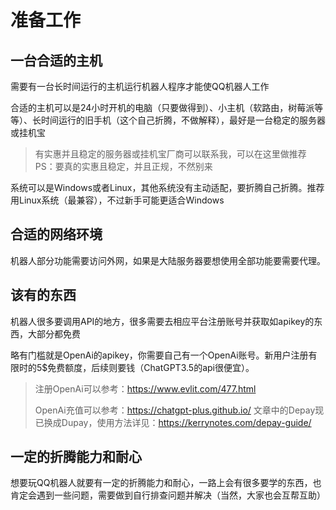 # 准备工作

## 一台合适的主机

需要有一台长时间运行的主机运行机器人程序才能使QQ机器人工作

合适的主机可以是24小时开机的电脑（只要做得到）、小主机（软路由，树莓派等等）、长时间运行的旧手机（这个自己折腾，不做解释），最好是一台稳定的服务器或挂机宝

> 有实惠并且稳定的服务器或挂机宝厂商可以联系我，可以在这里做推荐
> PS：要真的实惠且稳定，并且正规，不然别来

系统可以是Windows或者Linux，其他系统没有主动适配，要折腾自己折腾。推荐用Linux系统（最兼容），不过新手可能更适合Windows

## 合适的网络环境

机器人部分功能需要访问外网，如果是大陆服务器要想使用全部功能要需要代理。

## 该有的东西

机器人很多要调用API的地方，很多需要去相应平台注册账号并获取如apikey的东西，大部分都免费

略有门槛就是OpenAi的apikey，你需要自己有一个OpenAi账号。新用户注册有限时的5$免费额度，后续则要钱（ChatGPT3.5的api很便宜）。

>  注册OpenAi可以参考：https://www.evlit.com/477.html
>
> OpenAi充值可以参考：https://chatgpt-plus.github.io/
> 文章中的Depay现已换成Dupay，使用方法详见：https://kerrynotes.com/depay-guide/

## 一定的折腾能力和耐心

想要玩QQ机器人就要有一定的折腾能力和耐心，一路上会有很多要学的东西，也肯定会遇到一些问题，需要做到自行排查问题并解决（当然，大家也会互帮互助）

